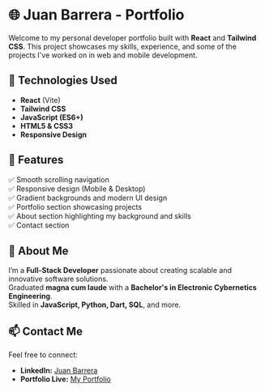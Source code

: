 # 🌐 Juan Barrera - Portfolio

Welcome to my personal developer portfolio built with **React** and **Tailwind CSS**. This project showcases my skills, experience, and some of the projects I've worked on in web and mobile development.

## 🚀 Technologies Used
- **React** (Vite)
- **Tailwind CSS**
- **JavaScript (ES6+)**
- **HTML5 & CSS3**
- **Responsive Design**

## 📂 Features
✅ Smooth scrolling navigation  
✅ Responsive design (Mobile & Desktop)  
✅ Gradient backgrounds and modern UI design  
✅ Portfolio section showcasing projects  
✅ About section highlighting my background and skills  
✅ Contact section  

## 🧠 About Me
I’m a **Full-Stack Developer** passionate about creating scalable and innovative software solutions.  
Graduated **magna cum laude** with a **Bachelor's in Electronic Cybernetics Engineering**.  
Skilled in **JavaScript, Python, Dart, SQL**, and more.

## 📫 Contact Me
Feel free to connect:
- **LinkedIn:** [Juan Barrera](https://www.linkedin.com/in/juandediosbarrera/)
- **Portfolio Live:** [My Portfolio](https://juanbarrera.netlify.app/)
